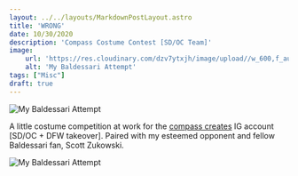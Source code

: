 ```yaml
---
layout: ../../layouts/MarkdownPostLayout.astro
title: 'WRONG'
date: 10/30/2020
description: 'Compass Costume Contest [SD/OC Team]'
image:
    url: 'https://res.cloudinary.com/dzv7ytxjh/image/upload//w_600,f_auto,q_80/v1739521752/61dfa5abcbbc7f66531d0553_202010_Baldessari_competition_jc2gvh.jpg'
    alt: 'My Baldessari Attempt'
tags: ["Misc"]
draft: true
---
```


<img class="blog-post-image-lg" src="https://res.cloudinary.com/dzv7ytxjh/image/upload/v1739521752/61dfa5abcbbc7f66531d0553_202010_Baldessari_competition_jc2gvh.jpg" alt="My Baldessari Attempt">

A little costume competition at work for the [compass creates](https://www.instagram.com/compasscreates/?hl=en) IG account [SD/OC + DFW takeover]. Paired with my esteemed opponent and fellow Baldessari fan, Scott Zukowski.

<img class="blog-post-image-sm" src="https://res.cloudinary.com/dzv7ytxjh/image/upload/v1739521752/61dfa8bae55e5910197d2eaa_IMG-2675__gwagpd.jpg" alt="My Baldessari Attempt">

